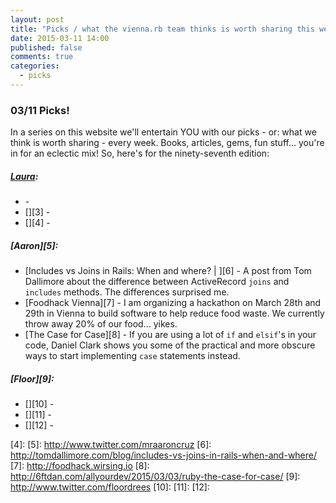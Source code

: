```yaml
---
layout: post
title: "Picks / what the vienna.rb team thinks is worth sharing this week"
date: 2015-03-11 14:00
published: false
comments: true
categories:
  - picks
---
```


### 03/11 Picks!

In a series on this website we'll entertain YOU with our picks - or: what we think is worth sharing - every week.
Books, articles, gems, fun stuff... you're in for an eclectic mix! So, here's for the ninety-seventh edition:

##### [Laura][1]:
- [][2] - 
- [][3] - 
- [][4] - 

##### [Aaron][5]:
- [Includes vs Joins in Rails: When and where? | ][6] - A post from Tom Dallimore about the difference between ActiveRecord `joins` and `includes` methods. The differences surprised me.
- [Foodhack Vienna][7] - I am organizing a hackathon on March 28th and 29th in Vienna to build software to help reduce food waste. We currently throw away 20% of our food... yikes.
- [The Case for Case][8] - If you are using a lot of `if` and `elsif`'s in your code, Daniel Clark shows you some of the practical and more obscure ways to start implementing `case` statements instead.


##### [Floor][9]:
- [][10] - 
- [][11] - 
- [][12] - 


[1]: http://www.twitter.com/alicetragedy
[2]: 
[3]: 
[4]: 
[5]: http://www.twitter.com/mraaroncruz
[6]: http://tomdallimore.com/blog/includes-vs-joins-in-rails-when-and-where/
[7]: http://foodhack.wirsing.io
[8]: http://6ftdan.com/allyourdev/2015/03/03/ruby-the-case-for-case/
[9]: http://www.twitter.com/floordrees
[10]: 
[11]: 
[12]:
